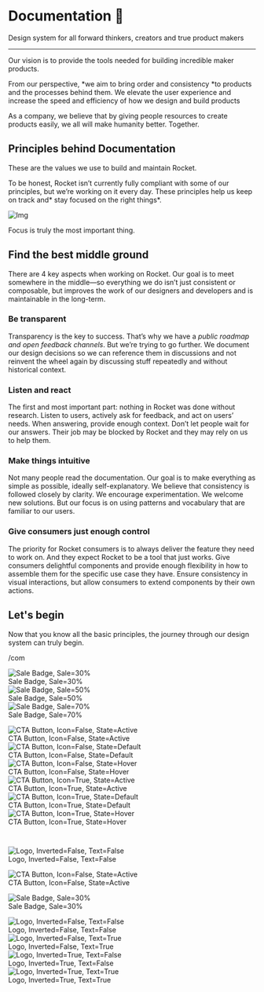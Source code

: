 
# Documentation 🚀

Design system for all forward thinkers, creators and true product makers

---

Our vision is to provide the tools needed for building incredible maker products.

From our perspective, *we aim to bring order and consistency *to products and the processes behind them. We elevate the user experience and increase the speed and efficiency of how we design and build products

As a company, we believe that by giving people resources to create products easily, we all will make humanity better. Together.

## Principles behind Documentation

These are the values we use to build and maintain Rocket.

To be honest, Rocket isn’t currently fully compliant with some of our principles, but we’re working on it every day. These principles help us keep on track and* stay focused on the right things*.

![Img](https://studio-assets.supernova.io/design-systems/14533/9289758a-6300-472a-bbc6-a57098081abf.jpeg)

Focus is truly the most important thing.

## Find the best middle ground

There are 4 key aspects when working on Rocket. Our goal is to meet somewhere in the middle—so everything we do isn’t just consistent or composable, but improves the work of our designers and developers and is maintainable in the long-term.

### Be transparent

Transparency is the key to success. That’s why we have a *public roadmap and open feedback channels*. But we’re trying to go further. We document our design decisions so we can reference them in discussions and not reinvent the wheel again by discussing stuff repeatedly and without historical context.

### Listen and react

The first and most important part: nothing in Rocket was done without research. Listen to users, actively ask for feedback, and act on users’ needs. When answering, provide enough context. Don’t let people wait for our answers. Their job may be blocked by Rocket and they may rely on us to help them.

### Make things intuitive

Not many people read the documentation. Our goal is to make everything as simple as possible, ideally self-explanatory. We believe that consistency is followed closely by clarity. We encourage experimentation. We welcome new solutions. But our focus is on using patterns and vocabulary that are familiar to our users.

### Give consumers just enough control

The priority for Rocket consumers is to always deliver the feature they need to work on. And they expect Rocket to be a tool that just works. Give consumers delightful components and provide enough flexibility in how to assemble them for the specific use case they have. Ensure consistency in visual interactions, but allow consumers to extend components by their own actions.

## Let's begin

Now that you know all the basic principles, the journey through our design system can truly begin.

/com

  
![Sale Badge, Sale=30%](https://studio-assets.supernova.io/design-systems/14533/7a0e1153-bd2f-44b2-a43a-a384cd50da55.png)  
Sale Badge, Sale=30%  
![Sale Badge, Sale=50%](https://studio-assets.supernova.io/design-systems/14533/1966a05c-eea4-40f4-bdef-fbf3930530ea.png)  
Sale Badge, Sale=50%  
![Sale Badge, Sale=70%](https://studio-assets.supernova.io/design-systems/14533/5fdfd338-d909-4bb0-abd2-38569af91ada.png)  
Sale Badge, Sale=70%  


  
![CTA Button, Icon=False, State=Active](https://studio-assets.supernova.io/design-systems/14533/37874863-c933-4953-96ed-7fd1c99fcb8b.png)  
CTA Button, Icon=False, State=Active  
![CTA Button, Icon=False, State=Default](https://studio-assets.supernova.io/design-systems/14533/be97b688-1441-423e-b965-4b0ec05da3ce.png)  
CTA Button, Icon=False, State=Default  
![CTA Button, Icon=False, State=Hover](https://studio-assets.supernova.io/design-systems/14533/abcb97a3-4ca5-4a8f-aebe-c6c93309d9c7.png)  
CTA Button, Icon=False, State=Hover  
![CTA Button, Icon=True, State=Active](https://studio-assets.supernova.io/design-systems/14533/28f4cf44-17cb-4754-9fc5-4806878033b7.png)  
CTA Button, Icon=True, State=Active  
![CTA Button, Icon=True, State=Default](https://studio-assets.supernova.io/design-systems/14533/280809c2-0f29-4b59-9247-fa39c0175799.png)  
CTA Button, Icon=True, State=Default  
![CTA Button, Icon=True, State=Hover](https://studio-assets.supernova.io/design-systems/14533/ba81cf7c-28b4-496e-b7f2-084c9305113a.png)  
CTA Button, Icon=True, State=Hover  


```javascript  
  
```

  
![Logo, Inverted=False, Text=False](https://studio-assets.supernova.io/design-systems/14533/0d54b70b-f8f3-4cff-95ea-9dc7077e2bcf.png)  
Logo, Inverted=False, Text=False  


  
  


  
![CTA Button, Icon=False, State=Active](https://studio-assets.supernova.io/design-systems/14533/37874863-c933-4953-96ed-7fd1c99fcb8b.png)  
CTA Button, Icon=False, State=Active  


  
![Sale Badge, Sale=30%](https://studio-assets.supernova.io/design-systems/14533/7a0e1153-bd2f-44b2-a43a-a384cd50da55.png)  
Sale Badge, Sale=30%  


  
![Logo, Inverted=False, Text=False](https://studio-assets.supernova.io/design-systems/14533/0d54b70b-f8f3-4cff-95ea-9dc7077e2bcf.png)  
Logo, Inverted=False, Text=False  
![Logo, Inverted=False, Text=True](https://studio-assets.supernova.io/design-systems/14533/6e5812f3-6dc5-4bf5-98a2-d0d9fefa0e3a.png)  
Logo, Inverted=False, Text=True  
![Logo, Inverted=True, Text=False](https://studio-assets.supernova.io/design-systems/14533/bf2e01ad-cb47-4c6b-8917-5b03e62fbefe.png)  
Logo, Inverted=True, Text=False  
![Logo, Inverted=True, Text=True](https://studio-assets.supernova.io/design-systems/14533/19f099da-8a81-4723-b6bc-478f2417a53e.png)  
Logo, Inverted=True, Text=True  
